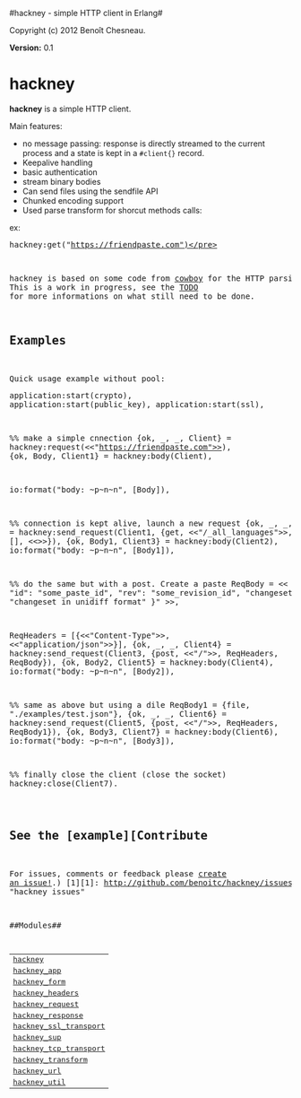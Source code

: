 

#hackney - simple HTTP client in Erlang#


Copyright (c) 2012 Benoît Chesneau.

__Version:__ 0.1

# hackney

**hackney** is a simple HTTP client.

Main features:

- no message passing: response is directly streamed to the current
  process and a state is kept in a `#client{}` record.
- Keepalive handling
- basic authentication
- stream binary bodies
- Can send files using the sendfile API
- Chunked encoding support
- Used parse transform for shorcut methods calls:

ex:<pre>hackney:get("https://friendpaste.com")</pre>

hackney is based on some code from
[cowboy](http://github.com/extend/cownboy) for the HTTP parsing. This is
a work in progress, see the
[TODO](http://github.com/benoitc/hackney/blob/master/TODO.md) for more
informations on what still need to be done.

## Examples

Quick usage example without pool:<pre>application:start(crypto),
application:start(public_key),
application:start(ssl),

%% make a simple cnnection
{ok, _, _, Client} = hackney:request(<<"https://friendpaste.com">>),
{ok, Body, Client1} = hackney:body(Client),

io:format("body: ~p~n~n", [Body]),

%% connection is kept alive, launch a new request
{ok, _, _, Client2} = hackney:send_request(Client1, {get,
                                                     <<"/_all_languages">>,
                                                     [],
                                                     <<>>}),
{ok, Body1, Client3} = hackney:body(Client2),
io:format("body: ~p~n~n", [Body1]),

%% do the same but with a post. Create a paste
ReqBody = << "{
     \"id\": \"some_paste_id\",
     \"rev\": \"some_revision_id\",
     \"changeset\": \"changeset in unidiff format\"
}" >>,

ReqHeaders = [{<<"Content-Type">>, <<"application/json">>}],
{ok, _, _, Client4} = hackney:send_request(Client3, {post, <<"/">>,
                                                     ReqHeaders,
                                                     ReqBody}),
{ok, Body2, Client5} = hackney:body(Client4),
io:format("body: ~p~n~n", [Body2]),

%% same as above but using a dile
ReqBody1 = {file, "./examples/test.json"},
{ok, _, _, Client6} = hackney:send_request(Client5, {post, <<"/">>,
                                                     ReqHeaders,
                                                     ReqBody1}),
{ok, Body3, Client7} = hackney:body(Client6),
io:format("body: ~p~n~n", [Body3]),

%% finally close the client (close the socket)
hackney:close(Client7).</pre>

See the [example][Contribute
----------
For issues, comments or feedback please [create an issue!](http://github.com/benoitc/hackney/blob/master/examples/test.ebin).) [1][1]: http://github.com/benoitc/hackney/issues "hackney issues"


##Modules##


<table width="100%" border="0" summary="list of modules">
<tr><td><a href="hackney.md" class="module">hackney</a></td></tr>
<tr><td><a href="hackney_app.md" class="module">hackney_app</a></td></tr>
<tr><td><a href="hackney_form.md" class="module">hackney_form</a></td></tr>
<tr><td><a href="hackney_headers.md" class="module">hackney_headers</a></td></tr>
<tr><td><a href="hackney_request.md" class="module">hackney_request</a></td></tr>
<tr><td><a href="hackney_response.md" class="module">hackney_response</a></td></tr>
<tr><td><a href="hackney_ssl_transport.md" class="module">hackney_ssl_transport</a></td></tr>
<tr><td><a href="hackney_sup.md" class="module">hackney_sup</a></td></tr>
<tr><td><a href="hackney_tcp_transport.md" class="module">hackney_tcp_transport</a></td></tr>
<tr><td><a href="hackney_transform.md" class="module">hackney_transform</a></td></tr>
<tr><td><a href="hackney_url.md" class="module">hackney_url</a></td></tr>
<tr><td><a href="hackney_util.md" class="module">hackney_util</a></td></tr></table>

